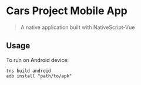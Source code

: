 # Cars Project Mobile App

> A native application built with NativeScript-Vue

## Usage

To run on Android device:
```
tns build android
adb install "path/to/apk"
```
